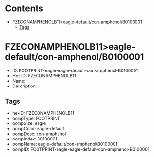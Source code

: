 



Contents
========

* [FZECONAMPHENOLB11>eagle-default/con-amphenol/B0100001](#fzeconamphenolb11eagle-defaultcon-amphenolb0100001)
	* [Tags](#tags)

# FZECONAMPHENOLB11>eagle-default/con-amphenol/B0100001

- ID: FOOTPRINT-eagle-eagle-default-con-amphenol-B0100001
- Hex ID: FZECONAMPHENOLB11
- Name: 
- Description: 

## Tags

- hexID: FZECONAMPHENOLB11
- oompType: FOOTPRINT
- oompSize: eagle
- oompColor: eagle-default
- oompDesc: con-amphenol
- oompIndex: B0100001
- oompName: eagle-default/con-amphenol/B0100001
- oompID: FOOTPRINT-eagle-eagle-default-con-amphenol-B0100001
